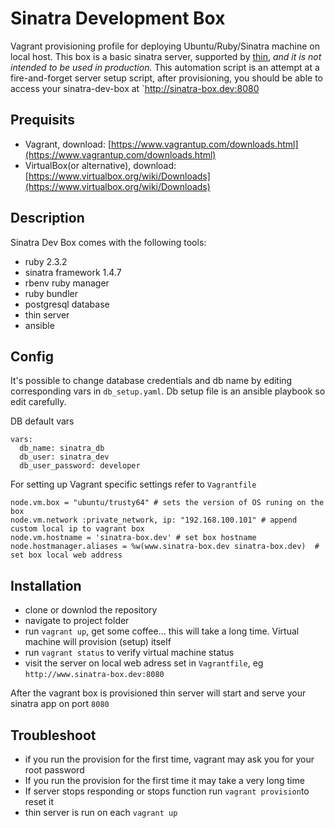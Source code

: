 
Sinatra Development Box
====

Vagrant provisioning profile for deploying Ubuntu/Ruby/Sinatra machine on local host. This box is a basic sinatra server, supported by [thin](https://github.com/macournoyer/thin), *and it is not intended to be used in production.* This automation script is an attempt at a fire-and-forget server setup script, after provisioning, you should be able to access your sinatra-dev-box at `http://sinatra-box.dev:8080

Prequisits
----
+ Vagrant, download: [https://www.vagrantup.com/downloads.html](https://www.vagrantup.com/downloads.html)
+ VirtualBox(or alternative), download: [https://www.virtualbox.org/wiki/Downloads](https://www.virtualbox.org/wiki/Downloads)

Description
----
Sinatra Dev Box comes with the following tools:

+ ruby 2.3.2
+ sinatra framework 1.4.7 
+ rbenv ruby manager
+ ruby bundler
+ postgresql database
+ thin server
+ ansible


Config
------
It's possible to change database credentials and db name by editing corresponding vars in `db_setup.yaml`. Db setup file is an ansible playbook so edit carefully.

DB default vars
```
vars:
  db_name: sinatra_db
  db_user: sinatra_dev
  db_user_password: developer
```

For setting up Vagrant specific settings refer to `Vagrantfile`

```
node.vm.box = "ubuntu/trusty64" # sets the version of OS runing on the box
node.vm.network :private_network, ip: "192.168.100.101" # append custom local ip to vagrant box
node.vm.hostname = 'sinatra-box.dev' # set box hostname
node.hostmanager.aliases = %w(www.sinatra-box.dev sinatra-box.dev)	# set box local web address
```

Installation
-----

+ clone or downlod the repository
+ navigate to project folder
+ run `vagrant up`, get some coffee... this will take a long time. Virtual machine will provision (setup) itself
+ run `vagrant status` to verify virtual machine status
+ visit the server on local web adress set in `Vagrantfile`, eg `http://www.sinatra-box.dev:8080`

After the vagrant box is provisioned thin server will start and serve your sinatra app on port `8080`


Troubleshoot
----
+ if you run the provision for the first time, vagrant may ask you for your root password
+ If you run the provision for the first time it may take a very long time
+ If server stops responding or stops function run `vagrant provision`to reset it 
+ thin server is run on each `vagrant up`